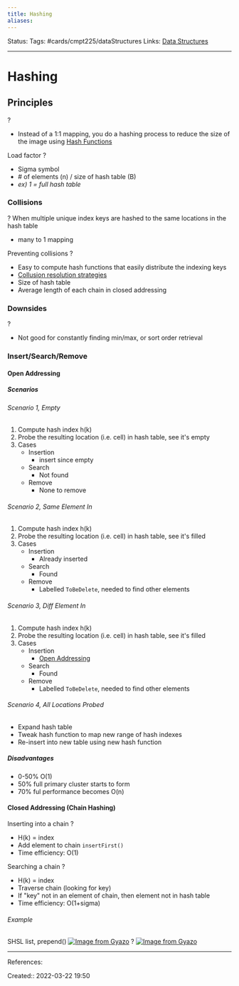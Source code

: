 ```yaml
---
title: Hashing
aliases:
---
```

Status:
Tags: #cards/cmpt225/dataStructures
Links: [Data Structures](out/data-structures.md)
___

# Hashing

## Principles
?
- Instead of a 1:1 mapping, you do a hashing process to reduce the size of the image using [Hash Functions](out/hash-functions.md)

Load factor
?
- Sigma symbol
- \# of elements (n) / size of hash table (B)
- *ex) 1 = full hash table*

### Collisions
?
When multiple unique index keys are hashed to the same locations in the hash table
- many to 1 mapping

Preventing collisions
?
- Easy to compute hash functions that easily distribute the indexing keys
- [Collusion resolution strategies](out/collusion-resolution-strategies.md)
- Size of hash table
- Average length of each chain in closed addressing

### Downsides
?
- Not good for constantly finding min/max, or sort order retrieval

### Insert/Search/Remove
#### Open Addressing

##### Scenarios

###### Scenario 1, Empty
1. Compute hash index h(k)
2. Probe the resulting location (i.e. cell) in hash table, see it's empty
3. Cases
	- Insertion
		- insert since empty
	- Search
		- Not found
	- Remove
		- None to remove

###### Scenario 2, Same Element In
1. Compute hash index h(k)
2. Probe the resulting location (i.e. cell) in hash table, see it's filled
3. Cases
	- Insertion
		- Already inserted
	- Search
		- Found
	- Remove
		- Labelled `ToBeDelete`, needed to find other elements

###### Scenario 3, Diff Element In
1. Compute hash index h(k)
2. Probe the resulting location (i.e. cell) in hash table, see it's filled
3. Cases
	- Insertion
		- [Open Addressing](out/open-addressing.md)
	- Search
		- Found
	- Remove
		- Labelled `ToBeDelete`, needed to find other elements

###### Scenario 4, All Locations Probed
- Expand hash table
- Tweak hash function to map new range of hash indexes
- Re-insert into new table using new hash function

##### Disadvantages
- 0-50% O(1)
- 50% full primary cluster starts to form
- 70% ful performance becomes O(n)

#### Closed Addressing (Chain Hashing)

Inserting into a chain
?
- H(k) = index
- Add element to chain `insertFirst()`
- Time efficiency: O(1)

Searching a chain
?
- H(k) = index
- Traverse chain (looking for key)
- If "key" not in an element of chain, then element not in hash table
- Time efficiency: O(1+sigma)

###### Example
SHSL list, prepend()
[![Image from Gyazo](https://i.gyazo.com/56e23e91018b2816e4c6e84665a5bd41.png)](https://gyazo.com/56e23e91018b2816e4c6e84665a5bd41)
?
[![Image from Gyazo](https://i.gyazo.com/15185a1be15950c67cef3e4c1cca74b8.png)](https://gyazo.com/15185a1be15950c67cef3e4c1cca74b8)

___
References:

Created:: 2022-03-22 19:50
